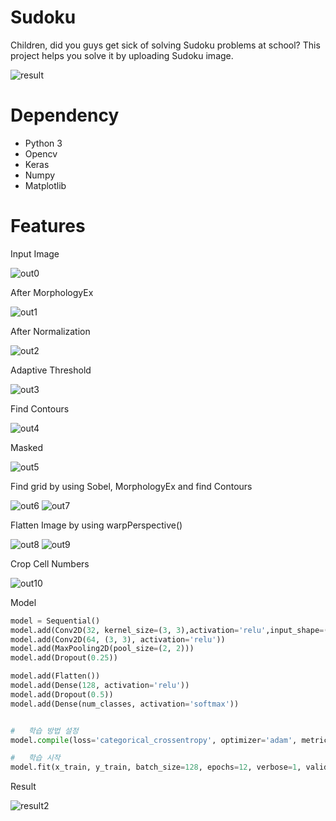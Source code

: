 # Sudoku
Children, did you guys get sick of solving Sudoku problems at school?
This project helps you solve it by uploading Sudoku image.

![result](./result/result.PNG)

# Dependency
- Python 3
- Opencv
- Keras
- Numpy
- Matplotlib


# Features

Input Image

![out0](./result/0.jpg)

After MorphologyEx

![out1](./result/1.PNG)

After Normalization

![out2](./result/2.PNG)

Adaptive Threshold

![out3](./result/3.PNG)

Find Contours

![out4](./result/4.PNG)

Masked

![out5](./result/5.PNG)

Find grid by using Sobel, MorphologyEx and find Contours

![out6](./result/6.PNG)
![out7](./result/7.PNG)

Flatten Image by using warpPerspective()

![out8](./result/8.PNG)
![out9](./result/9.PNG)

Crop Cell Numbers

![out10](./result/10.PNG)

Model
```python
model = Sequential()
model.add(Conv2D(32, kernel_size=(3, 3),activation='relu',input_shape=(shape, shape, channel)))
model.add(Conv2D(64, (3, 3), activation='relu'))
model.add(MaxPooling2D(pool_size=(2, 2)))
model.add(Dropout(0.25))

model.add(Flatten())
model.add(Dense(128, activation='relu'))
model.add(Dropout(0.5))
model.add(Dense(num_classes, activation='softmax'))


#   학습 방법 설정
model.compile(loss='categorical_crossentropy', optimizer='adam', metrics=['accuracy'])

#   학습 시작
model.fit(x_train, y_train, batch_size=128, epochs=12, verbose=1, validation_data=(x_test, y_test))
```

Result

![result2](./result/result.PNG)

